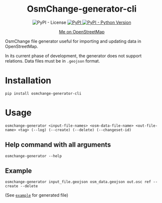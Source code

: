 <h1 align="center">OsmChange-generator-cli</h1>
<p align="center">
    <img alt="PyPI - License" src="https://img.shields.io/pypi/l/osmchange-generator-cli">
    <a href="https://pypi.org/project/osmchange-generator-cli/">
        <img alt="PyPI" src="https://img.shields.io/pypi/v/osmchange-generator-cli">
    </a>
    <a href="https://pypi.org/project/osmchange-generator-cli/">
        <img alt="PyPI - Python Version" src="https://img.shields.io/pypi/pyversions/osmchange-generator-cli">
    </a>
</p>
<p align="center"><a href="https://www.openstreetmap.org/user/kwiatek_123)">Me on OpenStreetMap</a></p>

OsmChange file generator useful for importing and updating data in OpenStreetMap.

In its current phase of development, the generator does not support relations. Data files must be in `.geojson` format.

# Installation
```
pip install osmchange-generator-cli
```

# Usage

```
osmchange-generator <input-file-names> <osm-data-file-name> <out-file-name> <tag> (--log) (--create) (--delete) (--changeset-id)
```
## Help command with all arguments
```
osmchange-generator --help
```
## Example
```
osmchange-generator input_file.geojson osm_data.geojson out.osc ref --create --delete
```
(See [`example`](https://github.com/docentYT/OsmChange-generator-cli/tree/main/example) for generated file)